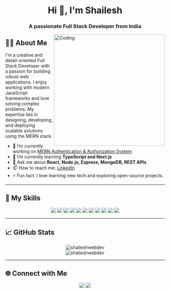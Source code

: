 <!-- Hi, I'm Shailesh! 👋 -->
<h1 align="center">Hi 👋, I'm Shailesh</h1>
<h3 align="center">A passionate Full Stack Developer from India</h3>

<img align="right" alt="Coding" width="350" src="https://cdn.dribbble.com/users/1162077/screenshots/3848914/programmer.gif" />

## 👨‍💻 About Me
I'm a creative and detail-oriented Full Stack Developer with a passion for building robust web applications. I enjoy working with modern JavaScript frameworks and love solving complex problems. My expertise lies in designing, developing, and deploying scalable solutions using the MERN stack.

- 🔭 I’m currently working on [MERN Authentication & Authorization System](https://github.com/shaileshwebdev/MERN-Authentication-Authorization-System)
- 🌱 I’m currently learning **TypeScript and Next.js**
- 💬 Ask me about **React, Node.js, Express, MongoDB, REST APIs**
- 📫 How to reach me: [LinkedIn](https://linkedin.com/in/shaileshwebdev)
- ⚡ Fun fact: I love learning new tech and exploring open-source projects.

---

## 🚀 My Skills

<div align="center">
  <img src="https://img.shields.io/badge/HTML5-E34F26?style=for-the-badge&logo=html5&logoColor=white"/>
  <img src="https://img.shields.io/badge/CSS3-1572B6?&style=for-the-badge&logo=css3&logoColor=white"/>
  <img src="https://img.shields.io/badge/JavaScript-F7DF1E?&style=for-the-badge&logo=javascript&logoColor=black"/>
  <img src="https://img.shields.io/badge/React-61DAFB?&style=for-the-badge&logo=react&logoColor=black"/>
  <img src="https://img.shields.io/badge/Node.js-339933?&style=for-the-badge&logo=node.js&logoColor=white"/>
  <img src="https://img.shields.io/badge/Express.js-000000?style=for-the-badge&logo=express&logoColor=white"/>
  <img src="https://img.shields.io/badge/JWT-000000?style=for-the-badge&logo=jsonwebtokens&logoColor=white"/>
  <img src="https://img.shields.io/badge/REST%20API-6DB33F?style=for-the-badge&logo=rest&logoColor=white"/>
  <img src="https://img.shields.io/badge/MongoDB-47A248?style=for-the-badge&logo=mongodb&logoColor=white"/>
  <img src="https://img.shields.io/badge/Vercel-000000?style=for-the-badge&logo=vercel&logoColor=white"/>
  <img src="https://img.shields.io/badge/Render-46E3B7?style=for-the-badge&logo=render&logoColor=white"/>
</div>

---

## 📈 GitHub Stats

<p align="center">
  <img src="https://github-readme-stats.vercel.app/api?username=shaileshwebdev&show_icons=true&theme=radical" alt="shaileshwebdev" />
  <br>
  <img src="https://github-readme-streak-stats.herokuapp.com/?user=shaileshwebdev&theme=radical" alt="shaileshwebdev" />
</p>

---

## 🌐 Connect with Me

<p align="center">
  <a href="https://linkedin.com/in/shaileshwebdev"><img src="https://img.shields.io/badge/LinkedIn-0077B5?style=for-the-badge&logo=linkedin&logoColor=white"/></a>
  <a href="mailto:shaileshwebdev@gmail.com"><img src="https://img.shields.io/badge/Gmail-D14836?style=for-the-badge&logo=gmail&logoColor=white"/></a>
</p>